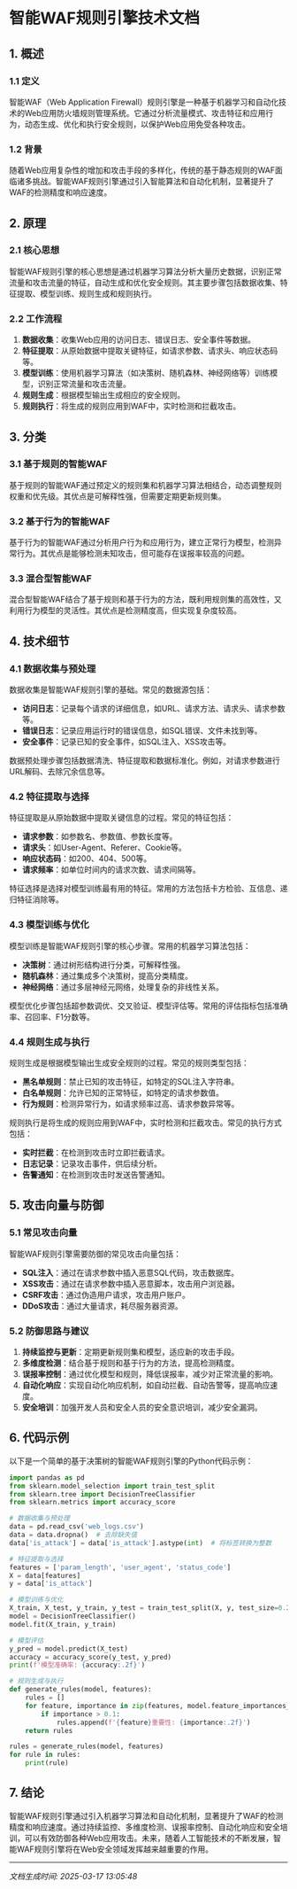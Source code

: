# 智能WAF规则引擎技术文档

## 1. 概述

### 1.1 定义
智能WAF（Web Application Firewall）规则引擎是一种基于机器学习和自动化技术的Web应用防火墙规则管理系统。它通过分析流量模式、攻击特征和应用行为，动态生成、优化和执行安全规则，以保护Web应用免受各种攻击。

### 1.2 背景
随着Web应用复杂性的增加和攻击手段的多样化，传统的基于静态规则的WAF面临诸多挑战。智能WAF规则引擎通过引入智能算法和自动化机制，显著提升了WAF的检测精度和响应速度。

## 2. 原理

### 2.1 核心思想
智能WAF规则引擎的核心思想是通过机器学习算法分析大量历史数据，识别正常流量和攻击流量的特征，自动生成和优化安全规则。其主要步骤包括数据收集、特征提取、模型训练、规则生成和规则执行。

### 2.2 工作流程
1. **数据收集**：收集Web应用的访问日志、错误日志、安全事件等数据。
2. **特征提取**：从原始数据中提取关键特征，如请求参数、请求头、响应状态码等。
3. **模型训练**：使用机器学习算法（如决策树、随机森林、神经网络等）训练模型，识别正常流量和攻击流量。
4. **规则生成**：根据模型输出生成相应的安全规则。
5. **规则执行**：将生成的规则应用到WAF中，实时检测和拦截攻击。

## 3. 分类

### 3.1 基于规则的智能WAF
基于规则的智能WAF通过预定义的规则集和机器学习算法相结合，动态调整规则权重和优先级。其优点是可解释性强，但需要定期更新规则集。

### 3.2 基于行为的智能WAF
基于行为的智能WAF通过分析用户行为和应用行为，建立正常行为模型，检测异常行为。其优点是能够检测未知攻击，但可能存在误报率较高的问题。

### 3.3 混合型智能WAF
混合型智能WAF结合了基于规则和基于行为的方法，既利用规则集的高效性，又利用行为模型的灵活性。其优点是检测精度高，但实现复杂度较高。

## 4. 技术细节

### 4.1 数据收集与预处理
数据收集是智能WAF规则引擎的基础。常见的数据源包括：
- **访问日志**：记录每个请求的详细信息，如URL、请求方法、请求头、请求参数等。
- **错误日志**：记录应用运行时的错误信息，如SQL错误、文件未找到等。
- **安全事件**：记录已知的安全事件，如SQL注入、XSS攻击等。

数据预处理步骤包括数据清洗、特征提取和数据标准化。例如，对请求参数进行URL解码、去除冗余信息等。

### 4.2 特征提取与选择
特征提取是从原始数据中提取关键信息的过程。常见的特征包括：
- **请求参数**：如参数名、参数值、参数长度等。
- **请求头**：如User-Agent、Referer、Cookie等。
- **响应状态码**：如200、404、500等。
- **请求频率**：如单位时间内的请求次数、请求间隔等。

特征选择是选择对模型训练最有用的特征。常用的方法包括卡方检验、互信息、递归特征消除等。

### 4.3 模型训练与优化
模型训练是智能WAF规则引擎的核心步骤。常用的机器学习算法包括：
- **决策树**：通过树形结构进行分类，可解释性强。
- **随机森林**：通过集成多个决策树，提高分类精度。
- **神经网络**：通过多层神经元网络，处理复杂的非线性关系。

模型优化步骤包括超参数调优、交叉验证、模型评估等。常用的评估指标包括准确率、召回率、F1分数等。

### 4.4 规则生成与执行
规则生成是根据模型输出生成安全规则的过程。常见的规则类型包括：
- **黑名单规则**：禁止已知的攻击特征，如特定的SQL注入字符串。
- **白名单规则**：允许已知的正常特征，如特定的请求参数值。
- **行为规则**：检测异常行为，如请求频率过高、请求参数异常等。

规则执行是将生成的规则应用到WAF中，实时检测和拦截攻击。常见的执行方式包括：
- **实时拦截**：在检测到攻击时立即拦截请求。
- **日志记录**：记录攻击事件，供后续分析。
- **告警通知**：在检测到攻击时发送告警通知。

## 5. 攻击向量与防御

### 5.1 常见攻击向量
智能WAF规则引擎需要防御的常见攻击向量包括：
- **SQL注入**：通过在请求参数中插入恶意SQL代码，攻击数据库。
- **XSS攻击**：通过在请求参数中插入恶意脚本，攻击用户浏览器。
- **CSRF攻击**：通过伪造用户请求，攻击用户账户。
- **DDoS攻击**：通过大量请求，耗尽服务器资源。

### 5.2 防御思路与建议
1. **持续监控与更新**：定期更新规则集和模型，适应新的攻击手段。
2. **多维度检测**：结合基于规则和基于行为的方法，提高检测精度。
3. **误报率控制**：通过优化模型和规则，降低误报率，减少对正常流量的影响。
4. **自动化响应**：实现自动化响应机制，如自动拦截、自动告警等，提高响应速度。
5. **安全培训**：加强开发人员和安全人员的安全意识培训，减少安全漏洞。

## 6. 代码示例

以下是一个简单的基于决策树的智能WAF规则引擎的Python代码示例：

```python
import pandas as pd
from sklearn.model_selection import train_test_split
from sklearn.tree import DecisionTreeClassifier
from sklearn.metrics import accuracy_score

# 数据收集与预处理
data = pd.read_csv('web_logs.csv')
data = data.dropna()  # 去除缺失值
data['is_attack'] = data['is_attack'].astype(int)  # 将标签转换为整数

# 特征提取与选择
features = ['param_length', 'user_agent', 'status_code']
X = data[features]
y = data['is_attack']

# 模型训练与优化
X_train, X_test, y_train, y_test = train_test_split(X, y, test_size=0.2, random_state=42)
model = DecisionTreeClassifier()
model.fit(X_train, y_train)

# 模型评估
y_pred = model.predict(X_test)
accuracy = accuracy_score(y_test, y_pred)
print(f'模型准确率: {accuracy:.2f}')

# 规则生成与执行
def generate_rules(model, features):
    rules = []
    for feature, importance in zip(features, model.feature_importances_):
        if importance > 0.1:
            rules.append(f'{feature}重要性: {importance:.2f}')
    return rules

rules = generate_rules(model, features)
for rule in rules:
    print(rule)
```

## 7. 结论

智能WAF规则引擎通过引入机器学习算法和自动化机制，显著提升了WAF的检测精度和响应速度。通过持续监控、多维度检测、误报率控制、自动化响应和安全培训，可以有效防御各种Web应用攻击。未来，随着人工智能技术的不断发展，智能WAF规则引擎将在Web安全领域发挥越来越重要的作用。

---

*文档生成时间: 2025-03-17 13:05:48*
